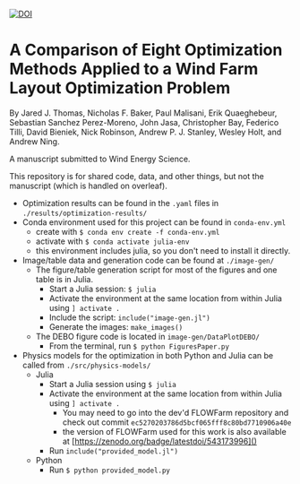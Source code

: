 [![DOI](https://zenodo.org/badge/543173996.svg)](https://zenodo.org/badge/latestdoi/543173996)

# A Comparison of Eight Optimization Methods Applied to a Wind Farm Layout Optimization Problem
By Jared J. Thomas, Nicholas F. Baker, Paul Malisani, Erik Quaeghebeur, Sebastian Sanchez Perez-Moreno, John Jasa, Christopher Bay, Federico Tilli, David Bieniek, Nick Robinson, Andrew P. J. Stanley, Wesley Holt, and Andrew Ning.

A manuscript submitted to Wind Energy Science.

This repository is for shared code, data, and other things, but not the manuscript (which is handled on overleaf).

- Optimization results can be found in the `.yaml` files in `./results/optimization-results/`
- Conda environment used for this project can be found in `conda-env.yml`
    - create with `$ conda env create -f conda-env.yml`
    - activate with `$ conda activate julia-env`
    - this environment includes julia, so you don't need to install it directly. 
- Image/table data and generation code can be found at `./image-gen/`
    - The figure/table generation script for most of the figures and one table is in Julia. 
        - Start a Julia session: `$ julia`
        - Activate the environment at the same location from within Julia using `] activate .`
        - Include the script: `include("image-gen.jl")`
        - Generate the images: `make_images()`
    - The DEBO figure code is located in `image-gen/DataPlotDEBO/`
        - From the terminal, run `$ python FiguresPaper.py`
- Physics models for the optimization in both Python and Julia can be called from `./src/physics-models/`
    - Julia
        - Start a Julia session using `$ julia`
        - Activate the environment at the same location from within Julia using `] activate .`
            - You may need to go into the dev'd FLOWFarm repository and check out commit `ec5270203786d5bcf065fff8c80bd7710906a40e`
            - the version of FLOWFarm used for this work is also available at [https://zenodo.org/badge/latestdoi/543173996]()
        - Run `include("provided_model.jl")`
    - Python
        - Run `$ python provided_model.py`
